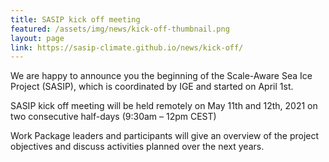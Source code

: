 ```yaml
---
title: SASIP kick off meeting 
featured: /assets/img/news/kick-off-thumbnail.png
layout: page
link: https://sasip-climate.github.io/news/kick-off/
---
```


We are happy to announce you the beginning of the Scale-Aware Sea Ice Project (SASIP), which is coordinated by IGE and started on April 1st.  

SASIP kick off meeting will be held remotely on May 11th and 12th, 2021 on two consecutive half-days (9:30am – 12pm CEST)

Work Package leaders and participants will give an overview of the project objectives and discuss activities planned over the next years.
